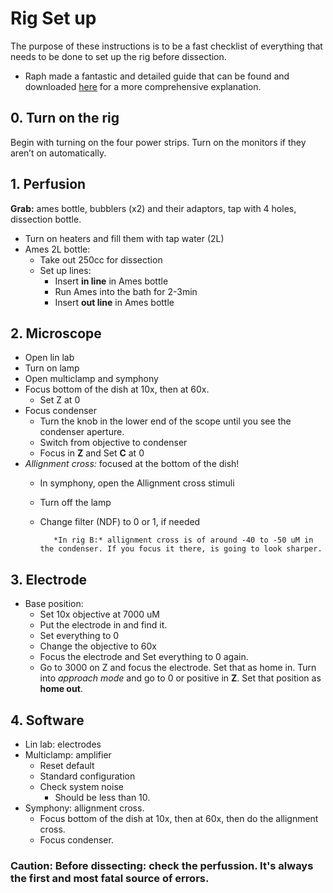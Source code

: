 # Rig Set up
The purpose of these instructions is to be a fast checklist of everything that needs to be done to set up the rig before dissection. 

- Raph made a fantastic and detailed guide that can be found and downloaded [here](../images/RigSetUp.pdf)  for a more comprehensive explanation.



## 0. Turn on the rig
Begin with turning on the four power strips. 
Turn on the monitors if they aren’t on automatically.

## 1. Perfusion
**Grab:** ames bottle, bubblers (x2) and their adaptors, tap with 4 holes, dissection bottle. 
- Turn on heaters and fill them with tap water (2L)
- Ames 2L bottle:
    - Take out 250cc for dissection
    - Set up lines:
        - Insert **in line** in Ames bottle
        - Run Ames into the bath for 2-3min
        - Insert **out line** in Ames bottle
## 2. Microscope
- Open lin lab
- Turn on lamp
- Open multiclamp and symphony
- Focus bottom of the dish at 10x, then at 60x. 
    - Set Z at 0 
- Focus condenser
    - Turn the knob in the lower end of the scope until you see the condenser aperture. 
    - Switch from objective to condenser
    - Focus in **Z** and Set **C** at 0 
- *Allignment cross:* focused at the bottom of the dish!
    - In symphony, open the Allignment cross stimuli
    - Turn off the lamp
    - Change filter (NDF) to 0 or 1, if needed
        
             *In rig B:* allignment cross is of around -40 to -50 uM in the condenser. If you focus it there, is going to look sharper. 
## 3. Electrode 
- Base position: 
    - Set 10x objective at 7000 uM
    - Put the electrode in and find it.
    - Set everything to 0
    - Change the objective to 60x
    - Focus the electrode and Set everything to 0 again. 
    - Go to 3000 on Z and focus the electrode. Set that as home in. Turn into *approach mode* and go to 0 or positive in **Z**. Set  that position as **home out**. 


## 4. Software
- Lin lab: electrodes
- Multiclamp: amplifier
    - Reset default
    - Standard configuration
    - Check system noise 
        - Should be less than 10. 
- Symphony: allignment cross.
    - Focus bottom of the dish at 10x, then at 60x, then do the allignment cross. 
    - Focus condenser. 


### Caution: Before dissecting: check the perfussion. It's always the first and most fatal source of errors. 

